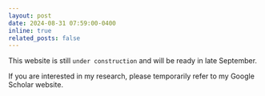 ```yaml
---
layout: post
date: 2024-08-31 07:59:00-0400
inline: true
related_posts: false
---
```


This website is still `under construction` and will be ready in late September. 

If you are interested in my research, please temporarily refer to my Google Scholar website.

